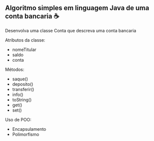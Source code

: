 ## Algoritmo simples em linguagem Java de uma conta bancaria ☕



Desenvolva uma classe Conta que descreva uma conta bancaria



Atributos da classe:

- nomeTitular
- saldo
- conta

Métodos:

- saque()
- deposito()
- transferir()
- info()
- toString()
- get()
- set()

Uso de POO:

- Encapsulamento
- Polimorfismo